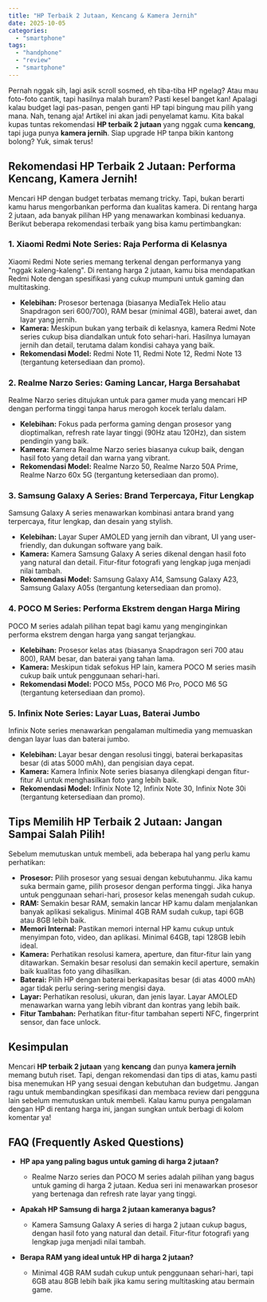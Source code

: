 ```yaml
---
title: "HP Terbaik 2 Jutaan, Kencang & Kamera Jernih"
date: 2025-10-05
categories: 
  - "smartphone"
tags: 
  - "handphone"
  - "review"
  - "smartphone"
---
```


Pernah nggak sih, lagi asik scroll sosmed, eh tiba-tiba HP ngelag? Atau mau foto-foto cantik, tapi hasilnya malah buram? Pasti kesel banget kan! Apalagi kalau budget lagi pas-pasan, pengen ganti HP tapi bingung mau pilih yang mana. Nah, tenang aja! Artikel ini akan jadi penyelamat kamu. Kita bakal kupas tuntas rekomendasi **HP terbaik 2 jutaan** yang nggak cuma **kencang**, tapi juga punya **kamera jernih**. Siap upgrade HP tanpa bikin kantong bolong? Yuk, simak terus!

## Rekomendasi HP Terbaik 2 Jutaan: Performa Kencang, Kamera Jernih!

Mencari HP dengan budget terbatas memang tricky. Tapi, bukan berarti kamu harus mengorbankan performa dan kualitas kamera. Di rentang harga 2 jutaan, ada banyak pilihan HP yang menawarkan kombinasi keduanya. Berikut beberapa rekomendasi terbaik yang bisa kamu pertimbangkan:

### 1\. Xiaomi Redmi Note Series: Raja Performa di Kelasnya

Xiaomi Redmi Note series memang terkenal dengan performanya yang "nggak kaleng-kaleng". Di rentang harga 2 jutaan, kamu bisa mendapatkan Redmi Note dengan spesifikasi yang cukup mumpuni untuk gaming dan multitasking.

- **Kelebihan:** Prosesor bertenaga (biasanya MediaTek Helio atau Snapdragon seri 600/700), RAM besar (minimal 4GB), baterai awet, dan layar yang jernih.
- **Kamera:** Meskipun bukan yang terbaik di kelasnya, kamera Redmi Note series cukup bisa diandalkan untuk foto sehari-hari. Hasilnya lumayan jernih dan detail, terutama dalam kondisi cahaya yang baik.
- **Rekomendasi Model:** Redmi Note 11, Redmi Note 12, Redmi Note 13 (tergantung ketersediaan dan promo).

### 2\. Realme Narzo Series: Gaming Lancar, Harga Bersahabat

Realme Narzo series ditujukan untuk para gamer muda yang mencari HP dengan performa tinggi tanpa harus merogoh kocek terlalu dalam.

- **Kelebihan:** Fokus pada performa gaming dengan prosesor yang dioptimalkan, refresh rate layar tinggi (90Hz atau 120Hz), dan sistem pendingin yang baik.
- **Kamera:** Kamera Realme Narzo series biasanya cukup baik, dengan hasil foto yang detail dan warna yang vibrant.
- **Rekomendasi Model:** Realme Narzo 50, Realme Narzo 50A Prime, Realme Narzo 60x 5G (tergantung ketersediaan dan promo).

### 3\. Samsung Galaxy A Series: Brand Terpercaya, Fitur Lengkap

Samsung Galaxy A series menawarkan kombinasi antara brand yang terpercaya, fitur lengkap, dan desain yang stylish.

- **Kelebihan:** Layar Super AMOLED yang jernih dan vibrant, UI yang user-friendly, dan dukungan software yang baik.
- **Kamera:** Kamera Samsung Galaxy A series dikenal dengan hasil foto yang natural dan detail. Fitur-fitur fotografi yang lengkap juga menjadi nilai tambah.
- **Rekomendasi Model:** Samsung Galaxy A14, Samsung Galaxy A23, Samsung Galaxy A05s (tergantung ketersediaan dan promo).

### 4\. POCO M Series: Performa Ekstrem dengan Harga Miring

POCO M series adalah pilihan tepat bagi kamu yang menginginkan performa ekstrem dengan harga yang sangat terjangkau.

- **Kelebihan:** Prosesor kelas atas (biasanya Snapdragon seri 700 atau 800), RAM besar, dan baterai yang tahan lama.
- **Kamera:** Meskipun tidak sefokus HP lain, kamera POCO M series masih cukup baik untuk penggunaan sehari-hari.
- **Rekomendasi Model:** POCO M5s, POCO M6 Pro, POCO M6 5G (tergantung ketersediaan dan promo).

### 5\. Infinix Note Series: Layar Luas, Baterai Jumbo

Infinix Note series menawarkan pengalaman multimedia yang memuaskan dengan layar luas dan baterai jumbo.

- **Kelebihan:** Layar besar dengan resolusi tinggi, baterai berkapasitas besar (di atas 5000 mAh), dan pengisian daya cepat.
- **Kamera:** Kamera Infinix Note series biasanya dilengkapi dengan fitur-fitur AI untuk menghasilkan foto yang lebih baik.
- **Rekomendasi Model:** Infinix Note 12, Infinix Note 30, Infinix Note 30i (tergantung ketersediaan dan promo).

## Tips Memilih HP Terbaik 2 Jutaan: Jangan Sampai Salah Pilih!

Sebelum memutuskan untuk membeli, ada beberapa hal yang perlu kamu perhatikan:

- **Prosesor:** Pilih prosesor yang sesuai dengan kebutuhanmu. Jika kamu suka bermain game, pilih prosesor dengan performa tinggi. Jika hanya untuk penggunaan sehari-hari, prosesor kelas menengah sudah cukup.
- **RAM:** Semakin besar RAM, semakin lancar HP kamu dalam menjalankan banyak aplikasi sekaligus. Minimal 4GB RAM sudah cukup, tapi 6GB atau 8GB lebih baik.
- **Memori Internal:** Pastikan memori internal HP kamu cukup untuk menyimpan foto, video, dan aplikasi. Minimal 64GB, tapi 128GB lebih ideal.
- **Kamera:** Perhatikan resolusi kamera, aperture, dan fitur-fitur lain yang ditawarkan. Semakin besar resolusi dan semakin kecil aperture, semakin baik kualitas foto yang dihasilkan.
- **Baterai:** Pilih HP dengan baterai berkapasitas besar (di atas 4000 mAh) agar tidak perlu sering-sering mengisi daya.
- **Layar:** Perhatikan resolusi, ukuran, dan jenis layar. Layar AMOLED menawarkan warna yang lebih vibrant dan kontras yang lebih baik.
- **Fitur Tambahan:** Perhatikan fitur-fitur tambahan seperti NFC, fingerprint sensor, dan face unlock.

## Kesimpulan

Mencari **HP terbaik 2 jutaan** yang **kencang** dan punya **kamera jernih** memang butuh riset. Tapi, dengan rekomendasi dan tips di atas, kamu pasti bisa menemukan HP yang sesuai dengan kebutuhan dan budgetmu. Jangan ragu untuk membandingkan spesifikasi dan membaca review dari pengguna lain sebelum memutuskan untuk membeli. Kalau kamu punya pengalaman dengan HP di rentang harga ini, jangan sungkan untuk berbagi di kolom komentar ya!

## FAQ (Frequently Asked Questions)

- **HP apa yang paling bagus untuk gaming di harga 2 jutaan?**
    
    - Realme Narzo series dan POCO M series adalah pilihan yang bagus untuk gaming di harga 2 jutaan. Kedua seri ini menawarkan prosesor yang bertenaga dan refresh rate layar yang tinggi.
- **Apakah HP Samsung di harga 2 jutaan kameranya bagus?**
    
    - Kamera Samsung Galaxy A series di harga 2 jutaan cukup bagus, dengan hasil foto yang natural dan detail. Fitur-fitur fotografi yang lengkap juga menjadi nilai tambah.
- **Berapa RAM yang ideal untuk HP di harga 2 jutaan?**
    
    - Minimal 4GB RAM sudah cukup untuk penggunaan sehari-hari, tapi 6GB atau 8GB lebih baik jika kamu sering multitasking atau bermain game.
